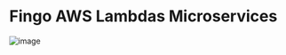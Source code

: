 # Fingo AWS Lambdas Microservices

![image](https://github.com/user-attachments/assets/84ad638a-5b72-45ff-8c3f-1a8f5b1d7877)

